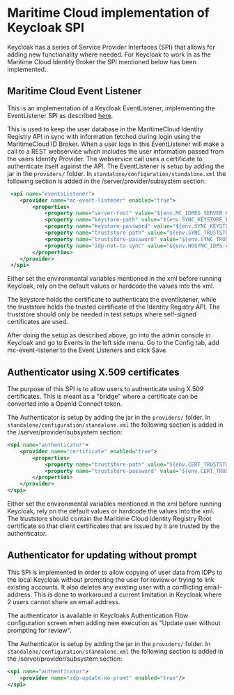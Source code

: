 # Maritime Cloud implementation of Keycloak SPI

Keycloak has a series of Service Provider Interfaces (SPI) that allows for adding new functionality where needed. For Keycloak to work in as the Maritime Cloud Identity Broker the SPI mentioned below has been implemented.

## Maritime Cloud Event Listener
This is an implementation of a Keycloak EventListener, implementing the EventListener SPI as described [here](https://keycloak.gitbooks.io/server-developer-guide/content/).

This is used to keep the user database in the MaritimeCloud Identity Registry API in sync with information fetched during login using the MaritimeCloud ID Broker. When a user logs in this EventListener will make a call to a REST webservice which includes the user information passed from the users Identity Provider. The webservice call uses a certificate to authenticate itself against the API. The EventListener is setup by adding the jar in the `providers/` folder. In `standalone/configuration/standalone.xml` the following section is added in the /server/provider/subsystem section:

```xml
 <spi name="eventsListener">
	<provider name="mc-event-listener" enabled="true">
		<properties>
			<property name="server-root" value="${env.MC_IDREG_SERVER_ROOT:https://localhost}"/>
			<property name="keystore-path" value="${env.SYNC_KEYSTORE_PATH:/mc-eventprovider-conf/idbroker-updater.jks}"/>
			<property name="keystore-password" value="${env.SYNC_KEYSTORE_PASSWORD:changeit}"/>
			<property name="truststore-path" value="${env.SYNC_TRUSTSTORE_PATH:}"/>
			<property name="truststore-password" value="${env.SYNC_TRUSTSTORE_PASSWORD:}"/>
			<property name="idp-not-to-sync" value="${env.NOSYNC_IDPS:certificates,projecttestusers}"/>
		</properties>
	</provider>
 </spi>
```

Either set the environmental variables mentioned in the xml before running Keycloak, rely on the default values or hardcode the values into the xml.

The keystore holds the certificate to authenticate the eventlistener, while the truststore holds the trusted certificate of the Identity Registry API. The truststore should only be needed in test setups where self-signed certificates are used.

After doing the setup as described above, go into the admin console in Keycloak and go to Events in the left side menu. Go to the Config tab, add mc-event-listener to the Event Listeners and click Save.


## Authenticator using X.509 certificates

The purpose of this SPI is to allow users to authenticate using X.509 certificates. This is meant as a "bridge" where a certificate can be converted into a OpenId Connect token.

The Authenticator is setup by adding the jar in the `providers/` folder. In `standalone/configuration/standalone.xml` the following section is added in the /server/provider/subsystem section:

```xml
<spi name="authenticator">
	<provider name="certificate" enabled="true">
		<properties>
			<property name="truststore-path" value="${env.CERT_TRUSTSTORE_PATH:/mc-eventprovider-conf/mc-truststore.jks}"/>
			<property name="truststore-password" value="${env.CERT_TRUSTSTORE_PATH:changeit}"/>
		</properties>
	</provider>
</spi>
```

Either set the environmental variables mentioned in the xml before running Keycloak, rely on the default values or hardcode the values into the xml. The truststore should contain the Maritime Cloud Identity Registry Root certificate so that client certificates that are issued by it are trusted by the authenticator.


## Authenticator for updating without prompt

This SPI is implemented in order to allow copying of user data from IDPs to the local Keycloak without prompting the user for review or trying to link existing accounts. It also deletes any existing user with a conflicting email-address. This is done to workaround a current limitation in Keycloak where 2 users cannot share an email address.

The authenticator is available in Keycloaks Authentication Flow configuration screen when adding new execution as "Update user without prompting for review".

The Authenticator is setup by adding the jar in the `providers/` folder. In `standalone/configuration/standalone.xml` the following section is added in the /server/provider/subsystem section:

```xml
<spi name="authenticator">
	<provider name="idp-update-no-promt" enabled="true"/>
</spi>
```
